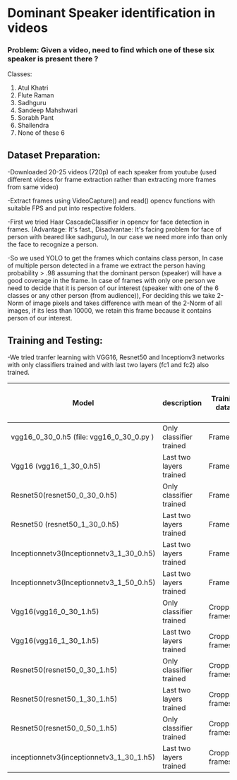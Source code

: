 # Dominant Speaker identification in videos

### Problem: Given a video, need to find which one of these six speaker is present there ?

Classes:

1. Atul Khatri
2. Flute Raman
3. Sadhguru
4. Sandeep Mahshwari
5. Sorabh Pant
6. Shailendra
7. None of these 6

## Dataset Preparation:

-Downloaded 20-25 videos (720p) of each speaker from youtube (used different videos for frame extraction rather than     extracting more frames from same video) 

-Extract frames using VideoCapture() and read() opencv functions with suitable FPS and put into respective folders. 

-First we tried Haar CascadeClassifier in opencv for face detection in frames. (Advantage: It's fast., Disadvantae: It's  facing problem for face of person with beared like sadhguru), In our case we need more info than only the face to recognize a person.

-So we used YOLO to get the frames which contains class person, In case of multiple person detected in a frame we extract the person having probability > .98 assuming that the dominant person (speaker) will have a good coverage in the frame. In case of frames with only one person we need to decide that it is person of our interest (speaker with one of the 6 classes or any other person (from audience)), For deciding this we take 2-Norm of image pixels and takes difference with mean of the 2-Norm of all images, if its less than 10000, we retain this frame because it contains person of our interest. 

## Training and Testing:

-We tried tranfer learning with VGG16, Resnet50 and Inceptionv3 networks with only classifiers trained and with last two layers (fc1 and fc2) also trained.

| Model | description | Trainig data | Training examples | epoch | Val. acc | Test acc_1 | Test acc_1 (cropped testdata) |Test acc_2 | Test acc_2 (cropped testdata) |
| ----- | ----- | ----- | ----- | ----- | ----- | ----- | ----- | ----- | ----- |
| vgg16_0_30_0.h5 (file: vgg16_0_30_0.py ) | Only classifier trained | Frames | 8297 | 30 | 99.52% | 62.05% | 60.6% | 62.05% | 61.21% |
| Vgg16 (vgg16_1_30_0.h5) |  Last two layers trained  |  Frames  |  8297  | 30 | 99.54%  | 57.47%  | 44.8% | 59.44%  | 45.36% | 
| Resnet50(resnet50_0_30_0.h5) |  Only classifier trained |  Frames  |  8297  | 30 | 99.14% | 59.69% | 67.36% | 61.16% | 67.08% |
| Resnet50 (resnet50_1_30_0.h5) |  Last two layers trained |  Frames  |  8297  | 20 | 99.25% | 57.94% | 63.79% | 59.94% |     64.83% |
| Inceptionnetv3(Inceptionnetv3_1_30_0.h5) | Last two layers trained | Frames | 8297 | 30 | 99.80% | 56.88% | 60.03% | 62.36% | 60.50% |
| Inceptionnetv3(Inceptionnetv3_1_50_0.h5) | Last two layers trained | Frames | 8297 | 50 | 99.45% | 61.40% | 65.03% | 62.58% | 65.42% |
| Vgg16(vgg16_0_30_1.h5) | Only classifier trained | Cropped frames | 7623 | 30 | 99.13% | 69.49% | 65.00% | 71.74% | 64.24% |
| Vgg16(vgg16_1_30_1.h5) | Last two layers trained | Cropped frames | 7623 | 30 | 99.87% | 58.79% | 62.16% | 60.96% | 63.31% |
| Resnet50(resnet50_0_30_1.h5) | Only classifier trained | Cropped frames | 7623 | 30 | 99.73% | 71.60% | 75.17% | 73.99% |   75.98% |
| Resnet50(resnet50_1_30_1.h5) | Last two layers trained | Cropped frames | 7623 | 30 | 99.54% | 67.92% | 71.45% | 70.87% | 72.81% |
| Resnet50(resnet50_0_50_1.h5) | Only classifier trained | Cropped frames | 7623 | 30 | 99.35% | 67.61% | 72.33% | 70.65% | 74.21% |
| inceptionnetv3(inceptionnetv3_1_30_1.h5) | Last two layers trained | Cropped frames | 7623 | 30 | 99.61% | 61.07% | 69.13% | 61.40% | 69.55% |






 





